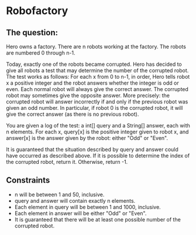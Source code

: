 # Robofactory
## The question:

Hero owns a factory. There are n robots working at the factory. The robots are numbered 0 through n-1.

Today, exactly one of the robots became corrupted. Hero has decided to give all robots a test that may determine the number of the corrupted robot. The test works as follows: For each x from 0 to n-1, in order, Hero tells robot x a positive integer and the robot answers whether the integer is odd or even. Each normal robot will always give the correct answer. The corrupted robot may sometimes give the opposite answer. More precisely: the corrupted robot will answer incorrectly if and only if the previous robot was given an odd number. In particular, if robot 0 is the corrupted robot, it will give the correct answer (as there is no previous robot).

You are given a log of the test: a int[] query and a String[] answer, each with n elements. For each x, query[x] is the positive integer given to robot x, and answer[x] is the answer given by the robot: either "Odd" or "Even".

It is guaranteed that the situation described by query and answer could have occurred as described above. If it is possible to determine the index of the corrupted robot, return it. Otherwise, return -1.

## Constraints
-	n will be between 1 and 50, inclusive.
-	query and answer will contain exactly n elements.
-	Each element in query will be between 1 and 1000, inclusive.
-	Each element in answer will be either "Odd" or "Even".
-	It is guaranteed that there will be at least one possible number of the corrupted robot.
